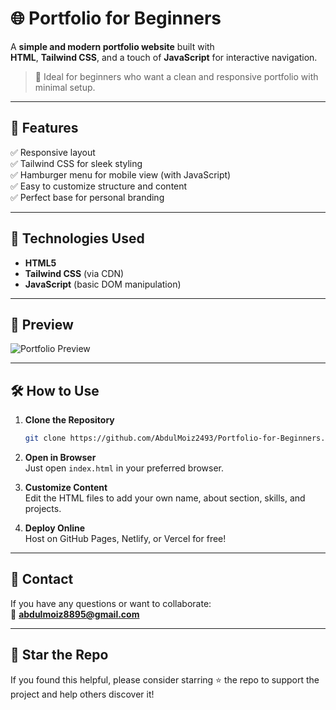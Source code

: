 # 🌐 Portfolio for Beginners

A **simple and modern portfolio website** built with  
**HTML**, **Tailwind CSS**, and a touch of **JavaScript** for interactive navigation.

> 🎯 Ideal for beginners who want a clean and responsive portfolio with minimal setup.

---

## 🚀 Features

✅ Responsive layout  
✅ Tailwind CSS for sleek styling  
✅ Hamburger menu for mobile view (with JavaScript)  
✅ Easy to customize structure and content  
✅ Perfect base for personal branding

---

## 🎨 Technologies Used

- **HTML5**
- **Tailwind CSS** (via CDN)
- **JavaScript** (basic DOM manipulation)

---

## 📸 Preview

![Portfolio Preview](https://raw.githubusercontent.com/AbdulMoiz2493/Portfolio-for-Beginners/image/preview.png)  


---

## 🛠️ How to Use

1. **Clone the Repository**  
   ```bash
   git clone https://github.com/AbdulMoiz2493/Portfolio-for-Beginners.git
   ```

2. **Open in Browser**  
   Just open `index.html` in your preferred browser.

3. **Customize Content**  
   Edit the HTML files to add your own name, about section, skills, and projects.

4. **Deploy Online**  
   Host on GitHub Pages, Netlify, or Vercel for free!

---

## 💌 Contact

If you have any questions or want to collaborate:  
📧 **abdulmoiz8895@gmail.com**

---

## 🌟 Star the Repo

If you found this helpful, please consider starring ⭐ the repo to support the project and help others discover it!
